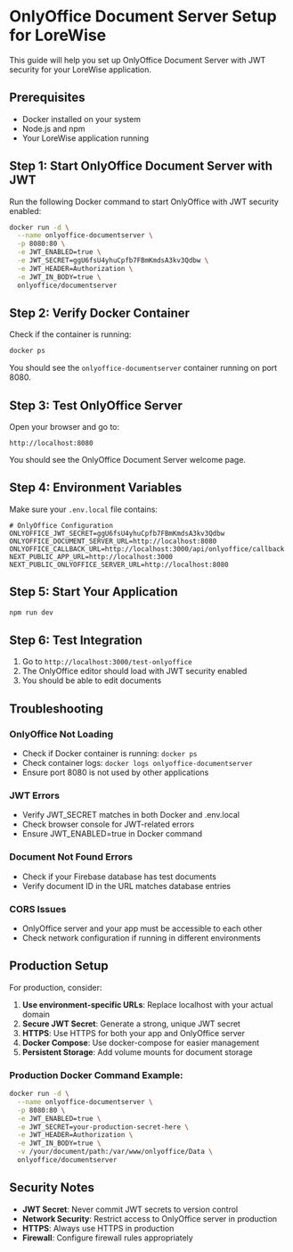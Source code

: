 # OnlyOffice Document Server Setup for LoreWise

This guide will help you set up OnlyOffice Document Server with JWT security for your LoreWise application.

## Prerequisites

- Docker installed on your system
- Node.js and npm
- Your LoreWise application running

## Step 1: Start OnlyOffice Document Server with JWT

Run the following Docker command to start OnlyOffice with JWT security enabled:

```bash
docker run -d \
  --name onlyoffice-documentserver \
  -p 8080:80 \
  -e JWT_ENABLED=true \
  -e JWT_SECRET=ggU6fsU4yhuCpfb7FBmKmdsA3kv3Qdbw \
  -e JWT_HEADER=Authorization \
  -e JWT_IN_BODY=true \
  onlyoffice/documentserver
```

## Step 2: Verify Docker Container

Check if the container is running:

```bash
docker ps
```

You should see the `onlyoffice-documentserver` container running on port 8080.

## Step 3: Test OnlyOffice Server

Open your browser and go to:
```
http://localhost:8080
```

You should see the OnlyOffice Document Server welcome page.

## Step 4: Environment Variables

Make sure your `.env.local` file contains:

```env
# OnlyOffice Configuration
ONLYOFFICE_JWT_SECRET=ggU6fsU4yhuCpfb7FBmKmdsA3kv3Qdbw
ONLYOFFICE_DOCUMENT_SERVER_URL=http://localhost:8080
ONLYOFFICE_CALLBACK_URL=http://localhost:3000/api/onlyoffice/callback
NEXT_PUBLIC_APP_URL=http://localhost:3000
NEXT_PUBLIC_ONLYOFFICE_SERVER_URL=http://localhost:8080
```

## Step 5: Start Your Application

```bash
npm run dev
```

## Step 6: Test Integration

1. Go to `http://localhost:3000/test-onlyoffice`
2. The OnlyOffice editor should load with JWT security enabled
3. You should be able to edit documents

## Troubleshooting

### OnlyOffice Not Loading
- Check if Docker container is running: `docker ps`
- Check container logs: `docker logs onlyoffice-documentserver`
- Ensure port 8080 is not used by other applications

### JWT Errors
- Verify JWT_SECRET matches in both Docker and .env.local
- Check browser console for JWT-related errors
- Ensure JWT_ENABLED=true in Docker command

### Document Not Found Errors
- Check if your Firebase database has test documents
- Verify document ID in the URL matches database entries

### CORS Issues
- OnlyOffice server and your app must be accessible to each other
- Check network configuration if running in different environments

## Production Setup

For production, consider:

1. **Use environment-specific URLs**: Replace localhost with your actual domain
2. **Secure JWT Secret**: Generate a strong, unique JWT secret
3. **HTTPS**: Use HTTPS for both your app and OnlyOffice server
4. **Docker Compose**: Use docker-compose for easier management
5. **Persistent Storage**: Add volume mounts for document storage

### Production Docker Command Example:

```bash
docker run -d \
  --name onlyoffice-documentserver \
  -p 8080:80 \
  -e JWT_ENABLED=true \
  -e JWT_SECRET=your-production-secret-here \
  -e JWT_HEADER=Authorization \
  -e JWT_IN_BODY=true \
  -v /your/document/path:/var/www/onlyoffice/Data \
  onlyoffice/documentserver
```

## Security Notes

- **JWT Secret**: Never commit JWT secrets to version control
- **Network Security**: Restrict access to OnlyOffice server in production
- **HTTPS**: Always use HTTPS in production
- **Firewall**: Configure firewall rules appropriately
